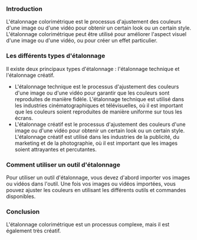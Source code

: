 ### Introduction

L'étalonnage colorimétrique est le processus d'ajustement des couleurs d'une image ou d'une vidéo pour obtenir un certain look ou un certain style. L'étalonnage colorimétrique peut être utilisé pour améliorer l'aspect visuel d'une image ou d'une vidéo, ou pour créer un effet particulier.

### Les différents types d'étalonnage

Il existe deux principaux types d'étalonnage : l'étalonnage technique et l'étalonnage créatif.

* L'étalonnage technique est le processus d'ajustement des couleurs d'une image ou d'une vidéo pour garantir que les couleurs sont reproduites de manière fidèle. L'étalonnage technique est utilisé dans les industries cinématographiques et télévisuelles, où il est important que les couleurs soient reproduites de manière uniforme sur tous les écrans.
* L'étalonnage créatif est le processus d'ajustement des couleurs d'une image ou d'une vidéo pour obtenir un certain look ou un certain style. L'étalonnage créatif est utilisé dans les industries de la publicité, du marketing et de la photographie, où il est important que les images soient attrayantes et percutantes.

### Comment utiliser un outil d'étalonnage

Pour utiliser un outil d'étalonnage, vous devez d'abord importer vos images ou vidéos dans l'outil. Une fois vos images ou vidéos importées, vous pouvez ajuster les couleurs en utilisant les différents outils et commandes disponibles.


### Conclusion

L'étalonnage colorimétrique est un processus complexe, mais il est également très créatif.